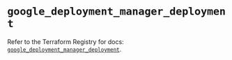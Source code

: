 # `google_deployment_manager_deployment`

Refer to the Terraform Registry for docs: [`google_deployment_manager_deployment`](https://registry.terraform.io/providers/hashicorp/google/5.38.0/docs/resources/deployment_manager_deployment).
